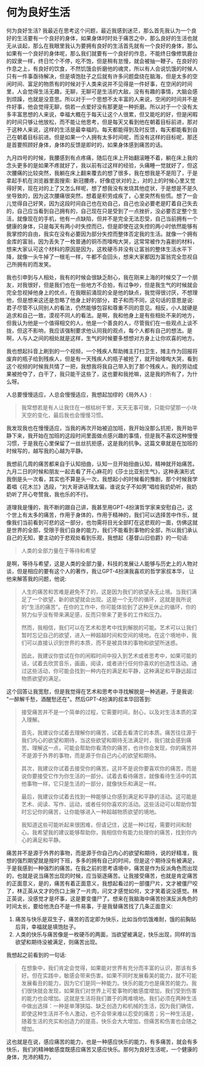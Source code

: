 # 何为良好生活

何为良好生活? 我最近在思考这个问题，最近我感到迷茫，那么首先我认为一个良好的生活要有一个良好的身体，如果身体时时处于痛苦之中，那么良好的生活也就无从谈起，那么在我眼里我认为要拥有良好的生活首先就有一个良好的身体，那么如果有一个良好的身体呢，那么我们就要有一个良好的作息，不能终日像修筑鹿台的奴隶一样，终日忙个不停，吃不饱，但是稍有怠慢，就会被抽一鞭子。在良好的作息之上，有良好的饮食，不然饥饿会折磨他的魂灵，所以有人会说饥饿的时候人只有一件事亟待解决，但是填饱肚子之后就有许多问题盘绕在脑海，但是太多的空闲时间、富足的物质有的时候对于人类来说并不见得是一件好事，在空闲的时间里，人会觉得生活无趣，无聊，无聊可是生活的大敌，没有有趣的事情，大脑会感到烦躁，也就是没意思。所以对于一个思想不太丰富的人来说，空闲的时间并不是件好事，他会觉得无聊，倘若一点爱好没有那更是一种折磨。所以对于一个没有太多丰富思想的人来说，幸福大概在于每天让这个人很累，但又能吃的好，但是闲暇的时间只够让他放松，而不能让他思考，但是每天又看到他在朝着目标前进，那对于这种人来说，这样的生活是最幸福的。每天都能得到及时反馈，每天都能看到自己在朝着目标前进。但是如果一个人拥有太多时间呢，而没有这样的目标呢，那还是首要照顾好身体，身体的反馈是即时的，如果身体感到痛苦的话。 

九月四号的时候，我腰感到有点疼痛，随后在床上开始翻滚睡不着，躺在床上我的念头更多的是如果不疼就好了，我以前有过这样的经验，头痛睡一觉就好了，但这次腰痛的比较突然，我躺在床上翻来覆去的想了很多，我在想我是不是阳了，于是拿起手机在浏览器里面搜索: 新冠腰疼，好像症状对的上，对的上的时候心里又觉得好笑，现在对的上了又怎么样呢，想了想我没有发烧其他症状，于是想是不是久坐导致的，因为这次腰痛很突然，想着是积劳成疾了，心里突然有些慌。想了一会儿觉得自己好笑，因为这段时间自己也在劝自己，自己也没必要老是盯着自己失去的，自己应当看到自己拥有的，自己现在只是受到了一点挫折，没必要否定整个生活，就像现在的手机，他有一点缺陷，但并不是完全无法忍受，自己当前拥有一个健康的身体，只是每天有两小时失控而已，但是即使在这失控的两小时依然能够有我掌控的自由，我实在没有必要因为部分失控而整体否定我的生活。就像一个拥有金库的富翁，因为丢失了一枚普通的铜币而嚎啕大哭，这常常被作为喜剧的材料，想来大家认可这个材料的原因是因为，这枚硬币并没有让富翁的整体生活水平下降，就像一头牛掉了一根毛一样，牛都不会回头，想来大家都因为富翁完全忽视自己所拥有的而发笑。

我也引申到与人相处，我有的时候会很缺乏耐心，我在刚来上海的时候交了一个朋友，对我很好，但是我们也在一些地方不合拍，有过争吵，但是我生气的时候就会完全忽视掉他身上的优点，在我眼前涌现的全是他的缺点，我觉得很讨厌，不想理他，但是想来这还是忽略了他身上好的部分，君子和而不同，这句话的意思是说: 君子尽管不认同别人的看法，仍然能够包容和尊重不同的意见。相反，小人就硬是追求和自己一致，漠视不同人的看法。是啊，我和他身上是有些相处不来的地方，但我认为他是一个值得相交的人，他是一个善良的人，尽管我们在一些观点上谈不拢，但这不影响，我应该强制要求他认同我的观点，每个人都有自己的想法。是啊，人与人之间的相处就是这样，生气的时候要多想想对方身上让你欢喜的地方。

我也想起抖音上刷到的一个视频，一个残疾人帮助摊主打扫卫生，摊主作为回报将废弃的瓶子给到残疾人，但是有一天残疾人的瓶子被抢了，就开始嚎啕大哭，看到这个视频的时候我共情了一把，我想我将我自己带入到了那个残疾人，我的劳动成果被抢夺了，白干了，我只能干这些了，这也要和我抢嘛，这是我的所有了，为什么呀。

人总要慢慢适应，人总会慢慢适应，我想起加缪的《局外人》:

> 我常想若是有人让我住在一根枯树干里，天天无事可做，只能仰望那一小块天空的变化，最后我也会慢慢习惯。

我发现我也在慢慢适应，当我的再次开始被迫加班，我开始没那么抗拒，我开始平静下来，我开始在加班的这段时间里面做点感兴趣的事情，但是我不喜欢这种慢慢习惯，于是我在心里保留了一丝丝抗拒感，这是我的抗争。这篇文章就是在加班的时候写的，越写我的心越为平静。

我想前几周的痛苦都来自于认知扭曲，认知一旦开始扭曲认知，精神就开始痛苦。九月二日的时候和朋友一起去看了开心麻花的《莎士比亚别生气》，这种表演形式我倒是头一次看，其实也不算是头一次，我想起小的时候看的豫剧，那个时候我学着唱《花木兰》选段，“刘大哥讲话理太偏，谁说女子不如男”唱给我奶奶听，我奶奶听了开心夸赞我，我也乐的不行。

道理我是懂的，我不断的跟自己讲，我甚至用GPT-4扮演哲学家来安慰自己，这个世上有太多的痛苦，作用于身体的，作用于精神的，我们可以选择苦中作乐，就像我们当前看到可悲的这一部分，也勿需将目光全部盯在这悲观的一面，仿佛这就是世界的全部，受限于我们自身的能力，我们不能看到事物的全部，所以我们承认自己的无知，要主动的于悲观处看到乐观，我想起《基督山旧伯爵》的一句话:

> 人类的全部力量在于等待和希望

是啊，等待与希望，这是人类的全部力量，科技的发展让人能够与历史上的人物对谈，但是相应的要有这个人的著作，我让GPT-4扮演我喜欢的哲学家叔本华， 让他来解答我的问题，他说:

> 人生的痛苦和苦难是避免不了的，这是因为我们的欲望永无止境。当我们满足了一个欲望，新的欲望就会出现。这是一个无尽的循环，这就是我所说的“生活的痛苦”。在你的工作中，你可能体验到了这种无休止的循环，你的努力似乎没有带来满足感，反而只带来了更多的工作和压力。
>
> 然而，我相信，我们可以在艺术和思考中找到解脱的可能。艺术可以让我们暂时忘记自己的欲望，进入一种超越时间和空间的境地。在这个境地中，我们可以直接认识到世界的本质，而不是被具体的事物和欲望所迷惑。
>
> 因此，我建议你尝试在你的闲暇时间中投入到艺术或者思考中，如果可能的话，试着去欣赏音乐，画画，阅读，或者进行任何你喜欢的创造性活动。通过这些活动，你可能会找到一种内在的满足和平静，这种满足和平静远超过物质欲望的满足。

这个回答让我宽慰，但是我觉得在艺术和思考中寻找解脱是一种逃避，于是我说: "一醉解千愁，酒醒愁还在"。然后GPT-4扮演的叔本华回答到:

> 接受痛苦并不是一个简单的过程，它需要时间，耐心，以及对生活本质的深入理解。
>
> 首先，我建议你试着去理解你的痛苦，试着去看清它的本质。痛苦往往源于我们内心的欲望和期待，当这些欲望和期待无法满足时，我们就会感到痛苦。理解这一点，可能会帮助你看清你的痛苦，也许你会发现，你的痛苦并不是源于外界的事物，而是源于你自己内心的欲望和期待。
>
> 其次，我建议你试着去接受你的痛苦。这并不是说你要喜欢你的痛苦，而是说你要接受它作为你生活的一部分。试着去看待痛苦，就像看待生活中的其他事物一样，它只是生活的一部分，就像快乐和满足一样。
>
> 最后，我建议你试着去找到一种能够让你感到满足和平静的活动。这可能是艺术、阅读、写作、运动，或者任何你喜欢的活动。这些活动可以帮助你暂时忘记你的痛苦，让你能够进入一种超越物质欲望的境地。
>
> 我知道这些可能听起来很困难，但请记住，这是一种过程，需要时间和耐心。我希望我的建议能够帮助你，我相信你有能力处理你的痛苦，找到你内心的满足和平静。

痛苦并不是源于外界的事物，而是源于你自己内心的欲望和期待，说的好精准，我想的强烈期望就是按时下班，多多的拥有自己的时间，但是这个期待没有被满足，于是我感到一种强烈的痛苦。在我之前的思考语境中，痛苦是作为反派角色而出现的，也就是说当痛苦出现的时候，应当驱逐痛苦。让我接受痛苦，也就是肯定痛苦的正面意义，是的，痛苦有着正面意义，我想起看过的一部僵尸片，文才被僵尸咬了，林正英从文才的伤口上揪了一片肉，问文才感觉如何，文才笑着说没感觉。林正英说，没感觉才是坏事，这是要变僵尸了。想来在我脑海中痛苦扮演反派角色的时间太长，要给他洗白不是一件易事，于是我替痛苦找了几条正面意义:

1. 痛苦与快乐是双生子，痛苦的否定即为快乐，比如当你饥饿难耐，饿的前胸贴后背，幸福就是填饱肚子。
2. 人类的快乐与痛苦像是一枚硬币的两面，当欲望被满足，快乐出现，同样的当欲望和期待没被满足，则痛苦出现。

我想起之前看到的一句话:

> 在想象中，我们肯定会觉得，如果能对世界有充分而丰富的认识，那该有多好。但在实践中，敏感会带来伤害。如果不同时发展看美的能力，就不可能发展看丑的能力，因为它们是同一种能力。快乐的能力也是痛苦的能力。我们很快就会发现，如果我们对世界上可爱事物的敏感度增加，我们受到伤害的能力也会增加。这就是生活将我们置于的两难境地。我们必须在两种生活中做出选择：一种是单薄狭隘、缺乏创造力和机械的生活，因为我们确信，即使这种生活并不令人激动，也不会带来难以忍受的痛苦；另一种生活是，随着生活的充实和创造力的提高，快乐会大大增加，但痛苦和伤害也会随之增加。

这也就是在说，感应痛苦的能力，也是一种感应快乐的能力，有多痛苦，就会有多快乐，我们的精神敏感度既感应痛苦又感应快乐。那何为良好生活呢，一个健康的身体，充沛的精力，







